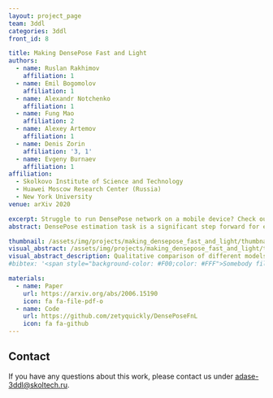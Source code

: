 ```yaml
---
layout: project_page
team: 3ddl
categories: 3ddl
front_id: 8

title: Making DensePose Fast and Light
authors:
  - name: Ruslan Rakhimov
    affiliation: 1
  - name: Emil Bogomolov
    affiliation: 1
  - name: Alexandr Notchenko
    affiliation: 1
  - name: Fung Mao
    affiliation: 2
  - name: Alexey Artemov
    affiliation: 1
  - name: Denis Zorin
    affiliation: '3, 1'
  - name: Evgeny Burnaev
    affiliation: 1
affiliation:
  - Skolkovo Institute of Science and Technology
  - Huawei Moscow Research Center (Russia)
  - New York University
venue: arXiv 2020

excerpt: Struggle to run DensePose network on a mobile device? Check out our work on how to make that possible.
abstract: DensePose estimation task is a significant step forward for enhancing user experience computer vision applications ranging from augmented reality to cloth fitting. Existing neural network models capable of solving this task are heavily parameterized and a long way from being transferred to an embedded or mobile device. To enable Dense Pose inference on the end device with current models, one needs to support an expensive server-side infrastructure and have a stable internet connection. To make things worse, mobile and embedded devices do not always have a powerful GPU inside. In this work, we target the problem of redesigning the DensePose R-CNN model's architecture so that the final network retains most of its accuracy but becomes more light-weight and fast. To achieve that, we tested and incorporated many deep learning innovations from recent years, specifically performing an ablation study on 23 efficient backbone architectures, multiple two-stage detection pipeline modifications, and custom model quantization methods. As a result, we achieved 17 times model size reduction and 2 times latency improvement compared to the baseline model.

thumbnail: /assets/img/projects/making_densepose_fast_and_light/thumbnail.jpg
visual_abstract: /assets/img/projects/making_densepose_fast_and_light/teaser-pic.jpg
visual_abstract_description: Qualitative comparison of different models. We depict contours with color-coded U and V coordinates as an output of the model.
#bibtex: '<span style="background-color: #F00;color: #FFF">Somebody fill this with bibtex when it is published'

materials:
  - name: Paper
    url: https://arxiv.org/abs/2006.15190
    icon: fa fa-file-pdf-o
  - name: Code
    url: https://github.com/zetyquickly/DensePoseFnL
    icon: fa fa-github
---
```

## Contact
If you have any questions about this work, please contact us under [adase-3ddl@skoltech.ru](mailto:adase-3ddl@skoltech.ru).
